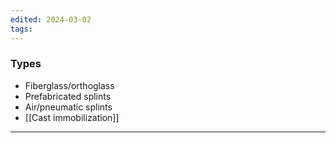```yaml
---
edited: 2024-03-02
tags:
---
```

### Types
- Fiberglass/orthoglass
- Prefabricated splints
- Air/pneumatic splints
- [[Cast immobilization]] 

---
